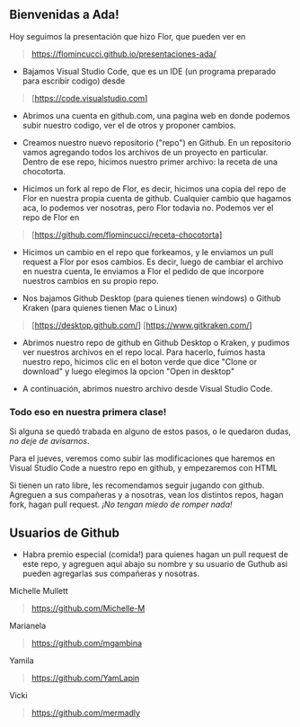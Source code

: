 ## Bienvenidas a Ada!

Hoy seguimos la presentación que hizo Flor, que pueden ver en 
> https://flomincucci.github.io/presentaciones-ada/

- Bajamos Visual Studio Code, que es un IDE (un programa preparado para escribir codigo) desde 
> [https://code.visualstudio.com]

- Abrimos una cuenta en github.com, una pagina web en donde podemos subir nuestro codigo, ver el de otros y proponer cambios. 

- Creamos nuestro nuevo repositorio ("repo") en Github. 
En un repositorio vamos agregando todos los archivos de un proyecto en particular. 
Dentro de ese repo, hicimos nuestro primer archivo: la receta de una chocotorta. 

- Hicimos un fork al repo de Flor, es decir, hicimos una copia del repo de Flor en nuestra propia cuenta de github.
Cualquier cambio que hagamos aca, lo podemos ver nosotras, pero Flor todavia no. Podemos ver el repo de Flor en
> [https://github.com/flomincucci/receta-chocotorta]

- Hicimos un cambio en el repo que forkeamos, y le enviamos un pull request a Flor por esos cambios. 
Es decir, luego de cambiar el archivo en nuestra cuenta, le enviamos a Flor el pedido de que incorpore nuestros cambios en su propio repo. 

- Nos bajamos Github Desktop (para quienes tienen windows) o Github Kraken (para quienes tienen Mac o Linux)
> [https://desktop.github.com/] 
> [https://www.gitkraken.com/]

- Abrimos nuestro repo de github en Github Desktop o Kraken, y pudimos ver nuestros archivos en el repo local. 
Para hacerlo, fuimos hasta nuestro repo, hicimos clic en el boton verde que dice "Clone or download"
y luego elegimos la opcion "Open in desktop"

- A continuación, abrimos nuestro archivo desde Visual Studio Code. 

### Todo eso en nuestra primera clase!

Si alguna se quedó trabada en alguno de estos pasos, o le quedaron dudas, *no deje de avisarnos*. 

Para el jueves, veremos como subir las modificaciones que haremos en Visual Studio Code a nuestro repo en github, y empezaremos con HTML

Si tienen un rato libre, les recomendamos seguir jugando con github. 
Agreguen a sus compañeras y a nosotras, vean los distintos repos, hagan fork, hagan pull request. 
*¡No tengan miedo de romper nada!*

## Usuarios de Github

- Habra premio especial (comida!) para quienes hagan un pull request de este repo, y agreguen aqui abajo su nombre y su usuario de Guthub asi pueden agregarlas sus compañeras y nosotras.

Michelle Mullett
> https://github.com/Michelle-M

Marianela 
> https://github.com/mgambina

Yamila
> https://github.com/YamLapin

Vicki
> https://github.com/mermadly

